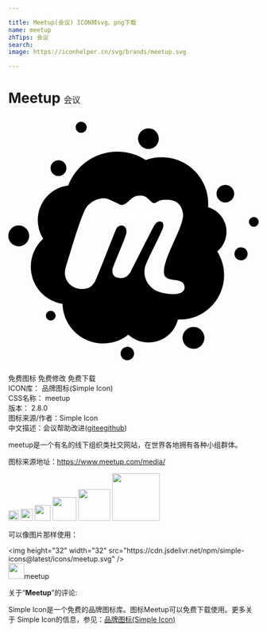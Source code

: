 ```yaml
---

title: Meetup(会议) ICON转svg、png下载
name: meetup
zhTips: 会议
search: 
image: https://iconhelper.cn/svg/brands/meetup.svg

---
```


# Meetup  <small style="font-size: 60%;font-weight: 100">会议</small>

<div id="svg" class="svg-wrap">
<svg role="img" xmlns="http://www.w3.org/2000/svg" viewBox="0 0 24 24"><title>Meetup icon</title><path d="M6.9805.5547a.518.518 0 00-.1055.0117c-.2873.0619-.4704.3437-.4082.6309.0619.2868.344.47.6309.4082a.5327.5327 0 00.4082-.6328c-.0542-.251-.2782-.4206-.5254-.418zm6.455.6387a.9836.9836 0 00-.5136.1425c-.4698.2818-.6237.8898-.3418 1.3594.2822.4696.8919.6216 1.3613.3399.4698-.2821.6217-.8901.3399-1.3594a.9919.9919 0 00-.8458-.4824zm-3.0292 2.2363c-.9744.0047-1.9565.292-2.8204.8887-.8745.6041-1.4965 1.436-1.8476 2.3593-.5085.0689-1.0096.239-1.461.5508-1.4918 1.0307-1.886 3.0391-.9394 4.5625-1.2846 1.1762-1.5815 3.1356-.6055 4.6485.579.897 1.4882 1.437 2.4649 1.5976.018.732.238 1.466.6855 2.1133 1.224 1.7709 3.6526 2.2157 5.4238.9922.0677-.047.1198-.1061.1836-.1563.9872.8809 2.4708 1.0255 3.6075.2403.6065-.4189.9929-1.0292 1.162-1.6914.8895.0326 1.7956-.1935 2.584-.7383 1.8916-1.3067 2.3995-3.8615 1.1895-5.789.9713-.819 1.1798-2.2514.4336-3.3087-.3327-.4718-.8028-.7806-1.3164-.9336.0752-.984-.1704-1.9979-.7754-2.873-1.1792-1.7058-3.3327-2.3315-5.1953-1.6563a5.1058 5.1058 0 00-2.7735-.8066zm-5.6036.8164a.7589.7589 0 00-.4238.1348c-.3447.2383-.4317.7097-.1934 1.0546.2384.3447.7116.4317 1.0567.1934a.7574.7574 0 00.1933-1.0547.7581.7581 0 00-.6328-.3281zM20.797 6.617a.8419.8419 0 00-.4707.1505.8453.8453 0 101.1758.2148.8452.8452 0 00-.7051-.3652zm-8.1504 1.0274c.0629.0004.1244.0053.1816.0137.2286.0336.3655.119.4512.1875.1682.1342.2726.2412.4316.3926.2394.2275.4132.089.5332.0195.208-.1209.3692-.2181.9844-.207.6332.011 1.3626.2366 1.5137 1.3164.1682 1.1994-1.9656 4.2891-1.8164 5.7226.1054 1.0103 1.8146.2987 1.959 1.2207.1872 1.197-2.1353.752-2.666.4922-.832-.4077-1.337-1.3399-1.1211-2.2597.1612-.6882 1.7-3.4979 1.7578-3.9297.0587-.4404-.1773-.477-.3242-.4844-.1895-.0098-.3394.0808-.5254.3613-.1692.2558-2.082 4.0856-2.248 4.3985-.2969.5594-.6698.6938-1.045.6738-.5472-.0285-.7978-.3206-.7188-.8477.0467-.31 1.2594-3.0491 1.3223-3.4765.0387-.2643-.0132-.5452-.2754-.6797-.2625-.1346-.5713.0704-.664.2266-.128.2154-1.8482 4.7065-2.0313 5.039-.3168.576-.6508.7594-1.1523.7832-1.1862.0562-2.0656-.919-1.6778-2.1152.173-.5328 1.3159-4.5716 1.8946-5.5996C7.799 8.2015 8.8782 7.676 9.627 8c.3878.1679.9252.4377 1.084.5078.366.1622.7594-.2776.914-.4121.1549-.1345.3017-.2765.4902-.3574.1412-.0605.3426-.0947.5313-.0938zm10.8808 2.0567a.4683.4683 0 00-.0937.0117.4671.4671 0 00-.3594.5547.4696.4696 0 00.5567.3594c.2523-.0546.414-.3044.3593-.5567a.4696.4696 0 00-.4629-.3691zm-22.5195.8105a.9972.9972 0 00-.832.4336c-.3123.4553-.1977 1.0784.2578 1.3906.4555.3123 1.0783.1956 1.3906-.2597s.1977-1.0765-.2578-1.3887a.9992.9992 0 00-.5586-.1758zm21.295 2.0938a.635.635 0 00-.127.0136.6268.6268 0 00-.4805.7461.6278.6278 0 00.7461.4825c.3393-.0733.5558-.407.4824-.7461a.6295.6295 0 00-.621-.4961zM4.0624 18.703a.453.453 0 00-.0918.0117c-.2507.0543-.4117.3018-.3574.5528.054.251.302.4097.5527.3554a.4644.4644 0 00.3555-.5527.4655.4655 0 00-.459-.3672zm13.6758 1.5508a1.0444 1.0444 0 00-.584.1856c-.4758.3287-.5945.9813-.2656 1.457.3288.4756.9809.5943 1.457.2656.4758-.3287.5945-.9814.2656-1.457a1.0444 1.0444 0 00-.873-.4512zm-6.338 1.9004a.6427.6427 0 00-.3593.1152.6456.6456 0 00-.164.8985.6457.6457 0 00.8984.164.6456.6456 0 00.164-.8984.646.646 0 00-.539-.2793Z"/></svg>
</div>
<detail full-name='meetup'></detail>

<div class="detail-page">
<p>
<span><span class="badge-success badge">免费图标</span> <span class="badge-success badge">免费修改</span>  <span class="badge-success badge">免费下载</span> </span>
<br/>
<span>
ICON库：
<span class="badge-secondary badge">品牌图标(Simple Icon)</span> 
</span>
<br/>
<span>
CSS名称：
<span class="badge-secondary badge">meetup</span> 
</span>

<br/>
<span>
版本：
<span class="badge-secondary badge">2.8.0</span> 
</span>
<br/>
<span>图标来源/作者：<span class="badge-light badge">Simple Icon</span></span> 
<br/>
<span class="zh-detail">中文描述：<span class="badge-primary badge">会议</span><span class="help-link"><span>帮助改进</span>(<a href="https://gitee.com/liuwave/icon-helper/edit/master/json/brands/meetup.json" target="_blank" rel="noopener noreferrer">gitee</a><a href="https://github.com/liuwave/icon-helper/edit/master/json/brands/meetup.json" target="_blank" rel="noopener noreferrer">github</a></span>)</span><br/>
</p>
</div><div class="description description alert alert-light"><p>meetup是一个有名的线下组织类社交网站，在世界各地拥有各种小组群体。</p><p>图标来源地址：<a href="https://www.meetup.com/media/" target="_blank" rel="noopener noreferrer">https://www.meetup.com/media/</a></p></div>
<div class="alert alert-dark">
<img height="21" width="21" src="https://cdn.jsdelivr.net/npm/simple-icons@latest/icons/meetup.svg" />
<img height="24" width="24" src="https://cdn.jsdelivr.net/npm/simple-icons@latest/icons/meetup.svg" />
<img height="32" width="32" src="https://cdn.jsdelivr.net/npm/simple-icons@latest/icons/meetup.svg" />
<img height="48" width="48" src="https://cdn.jsdelivr.net/npm/simple-icons@latest/icons/meetup.svg" />
<img height="64" width="64" src="https://cdn.jsdelivr.net/npm/simple-icons@latest/icons/meetup.svg" />
<img height="96" width="96" src="https://cdn.jsdelivr.net/npm/simple-icons@latest/icons/meetup.svg" />

</div>
<div>
  <p>可以像图片那样使用：    
  </p>
  <div class="alert alert-primary" style="font-size: 14px">
    &lt;img height="32" width="32" src="https://cdn.jsdelivr.net/npm/simple-icons@latest/icons/meetup.svg" /&gt;
    <copy-btn content='<img height="32" width="32" src="https://cdn.jsdelivr.net/npm/simple-icons@latest/icons/meetup.svg" />'></copy-btn>
  </div>
  <div class="alert alert-secondary">
    <img height="32" width="32" src="https://cdn.jsdelivr.net/npm/simple-icons@latest/icons/meetup.svg" />meetup
    <copy-btn content="meetup" btn-title="复制图标名称"></copy-btn>
  </div>
</div>
<div class="icon-detail__container">
<p>关于“<b>Meetup</b>”的评论:</p>
</div>
<Vssue title="关于“Meetup”的评论" />
<div><p>Simple Icon是一个免费的品牌图标库。图标Meetup可以免费下载使用。更多关于  Simple Icon的信息，参见：<a target="_blank" href="https://iconhelper.cn/brands.html">品牌图标(Simple Icon)</a>
</p></div>

